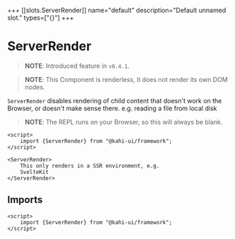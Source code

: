 +++
[[slots.ServerRender]]
name="default"
description="Default unnamed slot."
types=["{}"]
+++

# ServerRender

> **NOTE**: Introduced feature in `v0.4.1`.

> **NOTE**: This Component is renderless, it does not render its own DOM nodes.

`ServerRender` disables rendering of child content that doesn't work on the Browser, or doesn't make sense there. e.g. reading a file from local disk

> **NOTE**: The REPL runs on your Browser, so this will always be blank.

```svelte {title="ServerRender Preview" mode="repl"}
<script>
    import {ServerRender} from "@kahi-ui/framework";
</script>

<ServerRender>
    This only renders in a SSR environment, e.g.
    SvelteKit
</ServerRender>
```

## Imports

```svelte {title="ServerRender Imports"}
<script>
    import {ServerRender} from "@kahi-ui/framework";
</script>
```
